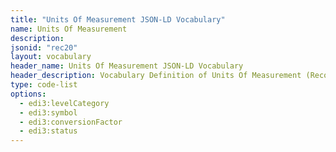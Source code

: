 ```yaml
---
title: "Units Of Measurement JSON-LD Vocabulary"
name: Units Of Measurement
description: 
jsonid: "rec20"
layout: vocabulary
header_name: Units Of Measurement JSON-LD Vocabulary
header_description: Vocabulary Definition of Units Of Measurement (Recommendation N°. 20 - Revision 15 (Annexes II & Annexes III)) semantics in HTML format. JSON-LD format is available at [rec20.jsonld](https://edi3.org/vocabulary/rec20.jsonld)
type: code-list
options:
  - edi3:levelCategory
  - edi3:symbol
  - edi3:conversionFactor
  - edi3:status
---
```

